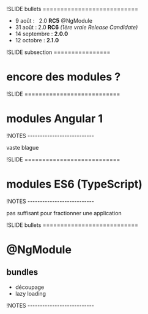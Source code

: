 !SLIDE bullets ===========================

* 9 août : &nbsp; 2.0 **RC5** <span class="big red">@NgModule</span>
* 31 août : 2.0 **RC6**
  <span class="smaller">_(1ère vraie Release Candidate)_</span>
* 14 septembre : **2.0.0**
* 12 octobre : **2.1.0**



!SLIDE subsection ================

# encore des modules ?


!SLIDE ===========================

# modules Angular 1

!NOTES ---------------------------

vaste blague


!SLIDE ===========================

# modules ES6 (TypeScript)

!NOTES ---------------------------

pas suffisant pour fractionner une application



!SLIDE bullets ===========================

# @NgModule
## bundles

* découpage
* lazy loading

!NOTES ---------------------------


